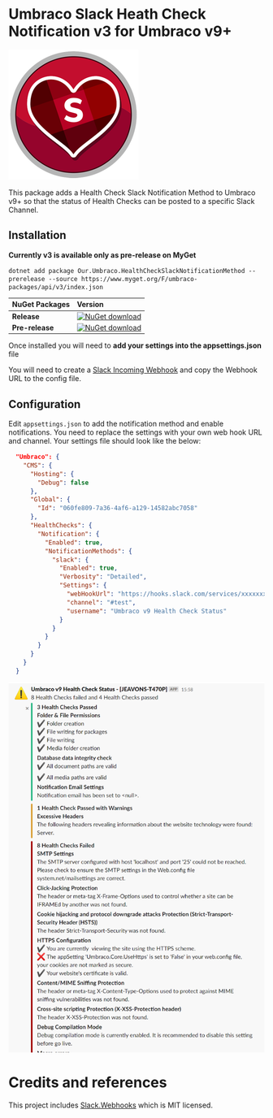 # Umbraco Slack Heath Check Notification v3 for Umbraco v9+ #

![Icon](https://github.com/CrumpledDog/Umbraco-HealthCheckSlackNotificationMethod/blob/develop/build/assets/icon/slack-health-check-notification-256.png?raw=true)

This package adds a Health Check Slack Notification Method to Umbraco v9+ so that the status of Health Checks can be posted to a specific Slack Channel.

## Installation ##

**Currently v3 is available only as pre-release on MyGet**

```none
dotnet add package Our.Umbraco.HealthCheckSlackNotificationMethod --prerelease --source https://www.myget.org/F/umbraco-packages/api/v3/index.json 
```

|NuGet Packages    |Version           |
|:-----------------|:-----------------|
|**Release**|[![NuGet download](http://img.shields.io/nuget/vpre/Our.Umbraco.HealthCheckSlackNotificationMethod.svg)](https://www.nuget.org/packages/Our.Umbraco.HealthCheckSlackNotificationMethod/)
|**Pre-release**|[![NuGet download](https://img.shields.io/myget/umbraco-packages/vpre/Our.Umbraco.HealthCheckSlackNotificationMethod.svg)](https://www.myget.org/feed/umbraco-packages/package/nuget/Our.Umbraco.HealthCheckSlackNotificationMethod/)

Once installed you will need to **add your settings into the appsettings.json** file

You will need to create a [Slack Incoming Webhook](https://my.slack.com/services/new/incoming-webhook/) and copy the Webhook URL to the config file. 

## Configuration ##

Edit `appsettings.json` to add the notification method and enable notifications. You need to replace the settings with your own web hook URL and channel. Your settings  file should look like the below:

```json
  "Umbraco": {
    "CMS": {
      "Hosting": {
        "Debug": false
      },
      "Global": {
        "Id": "060fe809-7a36-4af6-a129-14582abc7058"
      },
      "HealthChecks": {
        "Notification": {
          "Enabled": true,
          "NotificationMethods": {
            "slack": {
              "Enabled": true,
              "Verbosity": "Detailed",
              "Settings": {
                "webHookUrl": "https://hooks.slack.com/services/xxxxxxxx/xxxxxxxx/xxxxxxxxx",
                "channel": "#test",
                "username": "Umbraco v9 Health Check Status"
              }
            }
          }
        }
      }
    }
  }
```

![Example](docs/example.png)

# Credits and references

This project includes [Slack.Webhooks](https://github.com/nerdfury/Slack.Webhooks) which is MIT licensed.